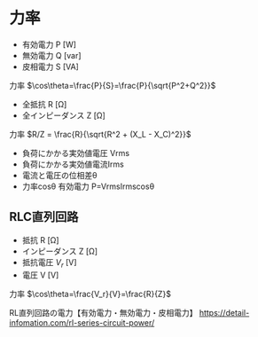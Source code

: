 # 力率

- 有効電力 P [W]
- 無効電力 Q [var]
- 皮相電力 S [VA]

力率
$\cos\theta=\frac{P}{S}=\frac{P}{\sqrt{P^2+Q^2}}$

- 全抵抗 R [Ω]
- 全インピーダンス Z [Ω]

力率
$R/Z = \frac{R}{\sqrt{R^2 + (X_L - X_C)^2}}$

- 負荷にかかる実効値電圧 Vrms
- 負荷にかかる実効値電流Irms
- 電流と電圧の位相差θ
- 力率cosθ
有効電力
P=VrmsIrmscosθ


## RLC直列回路

- 抵抗 R [Ω]
- インピーダンス Z [Ω]
- 抵抗電圧 $V_r$ [V]
- 電圧 V [V]

力率
$\cos\theta=\frac{V_r}{V}=\frac{R}{Z}$

RL直列回路の電力【有効電力・無効電力・皮相電力】
https://detail-infomation.com/rl-series-circuit-power/



